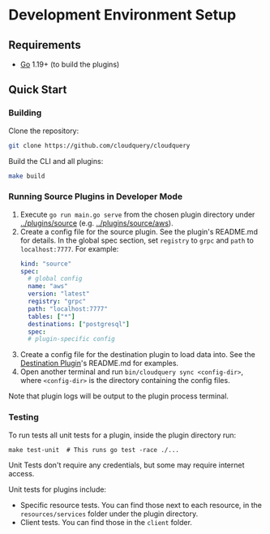 # Development Environment Setup

## Requirements
 * [Go](https://go.dev/doc/install) 1.19+ (to build the plugins)

## Quick Start

### Building

Clone the repository:

```bash
git clone https://github.com/cloudquery/cloudquery
```

Build the CLI and all plugins:

```bash
make build
```

### Running Source Plugins in Developer Mode

1. Execute `go run main.go serve` from the chosen plugin directory under [../plugins/source](../plugins/source) (e.g.  [../plugins/source/aws](../plugins/source/aws)).
2. Create a config file for the source plugin. See the plugin's README.md for details. In the global spec section, set `registry` to `grpc` and `path` to `localhost:7777`. For example:
   ```yaml
   kind: "source"
   spec:
     # global config
     name: "aws"
     version: "latest"
     registry: "grpc"
     path: "localhost:7777"
     tables: ["*"]
     destinations: ["postgresql"]
     spec:
     # plugin-specific config
   ```
3. Create a config file for the destination plugin to load data into. See the [Destination Plugin](../plugins/destination)'s README.md for examples.
4. Open another terminal and run `bin/cloudquery sync <config-dir>`, where `<config-dir>` is the directory containing the config files.

Note that plugin logs will be output to the plugin process terminal.

### Testing

To run tests all unit tests for a plugin, inside the plugin directory run:

```shell
make test-unit  # This runs go test -race ./...
```

Unit Tests don't require any credentials, but some may require internet access.

Unit tests for plugins include:
- Specific resource tests. You can find those next to each resource, in the `resources/services` folder under the plugin directory.
- Client tests. You can find those in the `client` folder.
